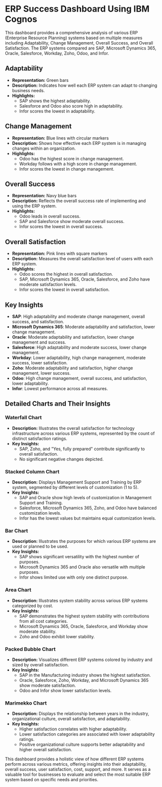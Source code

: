 # ERP Success Dashboard Using IBM Cognos

This dashboard provides a comprehensive analysis of various ERP (Enterprise Resource Planning) systems based on multiple measures including Adaptability, Change Management, Overall Success, and Overall Satisfaction. The ERP systems compared are SAP, Microsoft Dynamics 365, Oracle, Salesforce, Workday, Zoho, Odoo, and Infor.

## Adaptability
- **Representation:** Green bars
- **Description:** Indicates how well each ERP system can adapt to changing business needs.
- **Highlights:**
  - SAP shows the highest adaptability.
  - Salesforce and Odoo also score high in adaptability.
  - Infor scores the lowest in adaptability.

## Change Management
- **Representation:** Blue lines with circular markers
- **Description:** Shows how effective each ERP system is in managing changes within an organization.
- **Highlights:**
  - Odoo has the highest score in change management.
  - Workday follows with a high score in change management.
  - Infor scores the lowest in change management.

## Overall Success
- **Representation:** Navy blue bars
- **Description:** Reflects the overall success rate of implementing and using the ERP system.
- **Highlights:**
  - Odoo leads in overall success.
  - SAP and Salesforce show moderate overall success.
  - Infor scores the lowest in overall success.

## Overall Satisfaction
- **Representation:** Pink lines with square markers
- **Description:** Measures the overall satisfaction level of users with each ERP system.
- **Highlights:**
  - Odoo scores the highest in overall satisfaction.
  - SAP, Microsoft Dynamics 365, Oracle, Salesforce, and Zoho have moderate satisfaction levels.
  - Infor scores the lowest in overall satisfaction.

## Key Insights
- **SAP**: High adaptability and moderate change management, overall success, and satisfaction.
- **Microsoft Dynamics 365**: Moderate adaptability and satisfaction, lower change management.
- **Oracle**: Moderate adaptability and satisfaction, lower change management and success.
- **Salesforce**: High adaptability and moderate success, lower change management.
- **Workday**: Lower adaptability, high change management, moderate success, lower satisfaction.
- **Zoho**: Moderate adaptability and satisfaction, higher change management, lower success.
- **Odoo**: High change management, overall success, and satisfaction, lower adaptability.
- **Infor**: Lowest performance across all measures.

## Detailed Charts and Their Insights
### Waterfall Chart
- **Description:** Illustrates the overall satisfaction for technology infrastructure across various ERP systems, represented by the count of distinct satisfaction ratings.
- **Key Insights:**
  - SAP, Zoho, and "Yes, fully prepared" contribute significantly to overall satisfaction.
  - No significant negative changes depicted.

### Stacked Column Chart
- **Description:** Displays Management Support and Training by ERP system, segmented by different levels of customization (1 to 5).
- **Key Insights:**
  - SAP and Oracle show high levels of customization in Management Support and Training.
  - Salesforce, Microsoft Dynamics 365, Zoho, and Odoo have balanced customization levels.
  - Infor has the lowest values but maintains equal customization levels.

### Bar Chart
- **Description:** Illustrates the purposes for which various ERP systems are used or planned to be used.
- **Key Insights:**
  - SAP shows significant versatility with the highest number of purposes.
  - Microsoft Dynamics 365 and Oracle also versatile with multiple purposes.
  - Infor shows limited use with only one distinct purpose.

### Area Chart
- **Description:** Illustrates system stability across various ERP systems categorized by cost.
- **Key Insights:**
  - SAP demonstrates the highest system stability with contributions from all cost categories.
  - Microsoft Dynamics 365, Oracle, Salesforce, and Workday show moderate stability.
  - Zoho and Odoo exhibit lower stability.

### Packed Bubble Chart
- **Description:** Visualizes different ERP systems colored by industry and sized by overall satisfaction.
- **Key Insights:**
  - SAP in the Manufacturing industry shows the highest satisfaction.
  - Oracle, Salesforce, Zoho, Workday, and Microsoft Dynamics 365 show moderate satisfaction.
  - Odoo and Infor show lower satisfaction levels.

### Marimekko Chart
- **Description:** Displays the relationship between years in the industry, organizational culture, overall satisfaction, and adaptability.
- **Key Insights:**
  - Higher satisfaction correlates with higher adaptability.
  - Lower satisfaction categories are associated with lower adaptability ratings.
  - Positive organizational culture supports better adaptability and higher overall satisfaction.

This dashboard provides a holistic view of how different ERP systems perform across various metrics, offering insights into their adaptability, overall success, user satisfaction, cost, support, and more. It serves as a valuable tool for businesses to evaluate and select the most suitable ERP system based on specific needs and priorities.
